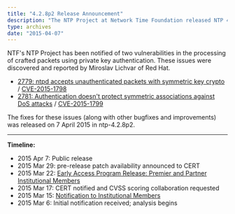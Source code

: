 ```yaml
---
title: "4.2.8p2 Release Announcement"
description: "The NTP Project at Network Time Foundation released NTP 4.2.8p2 on April 7, 2015. This release addresses 2 vulnerabilities."
type: archives
date: "2015-04-07"
---
```


NTF's NTP Project has been notified of two vulnerabilities in the processing of crafted packets using private key authentication. These issues were discovered and reported by Miroslav Lichvar of Red Hat. 

* [2779: ntpd accepts unauthenticated packets with symmetric key crypto](/support/securitynotice/ntpbug2779/) / [CVE-2015-1798](https://nvd.nist.gov/vuln/detail/CVE-2015-1798)
* [2781: Authentication doesn't protect symmetric associations against DoS attacks](/support/securitynotice/ntpbug2781/) / [CVE-2015-1799](https://nvd.nist.gov/vuln/detail/CVE-2015-1799)

The fixes for these issues (along with other bugfixes and improvements) was released on 7 April 2015 in ntp-4.2.8p2. 

* * *

**Timeline:**

* 2015 Apr 7: Public release
* 2015 Mar 29: pre-release patch availability announced to CERT
* 2015 Mar 22: [Early Access Program Release: Premier and Partner Institutional Members](https://www.nwtime.org/membership/benefits/)
* 2015 Mar 17: CERT notified and CVSS scoring collaboration requested
* 2015 Mar 15: [Notification to Institutional Members](https://www.nwtime.org/membership/benefits/)
* 2015 Mar 6: Initial notification received; analysis begins